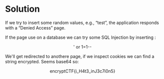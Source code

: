 # Solution 

If we try to insert some random values, e.g., “test”, the application responds with a “Denied Access” page.

If the page use on a database we can try some SQL Injection by inserting :

<p align="center">' or 1=1--</p>

We'll get redirected to anothere page, if we inspect cookies we can find a string encrypted. Seems base64 so: 

<p align="center">encryptCTF{i_H4t3_inJ3c7i0n5}</p>
